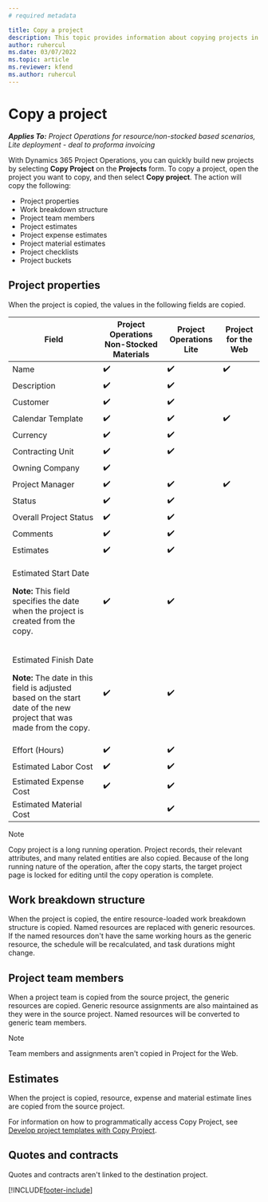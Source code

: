 ```yaml
---
# required metadata

title: Copy a project
description: This topic provides information about copying projects in Dynamics 365 Project Operations. 
author: ruhercul
ms.date: 03/07/2022
ms.topic: article
ms.reviewer: kfend 
ms.author: ruhercul
---
```


# Copy a project

_**Applies To:** Project Operations for resource/non-stocked based scenarios, Lite deployment - deal to proforma invoicing_

With Dynamics 365 Project Operations, you can quickly build new projects by selecting **Copy Project** on the **Projects** form. To copy a project, open the project you want to copy, and then select **Copy project**. The action will copy the following:

- Project properties 
- Work breakdown structure
- Project team members
- Project estimates
- Project expense estimates
- Project material estimates
- Project checklists
- Project buckets

## Project properties

When the project is copied, the values in the following fields are copied.

| Field | Project Operations Non-Stocked Materials | Project Operations Lite | Project for the Web |
|-------|------------------------------------------|-------------------------|---------------------|
| Name | :heavy_check_mark: | :heavy_check_mark: | :heavy_check_mark: |
| Description | :heavy_check_mark: | :heavy_check_mark: | |
| Customer | :heavy_check_mark: | :heavy_check_mark: | |
| Calendar Template | :heavy_check_mark: | :heavy_check_mark: | :heavy_check_mark: |
| Currency | :heavy_check_mark: | :heavy_check_mark: | |
| Contracting Unit | :heavy_check_mark: | :heavy_check_mark: | |
| Owning Company | :heavy_check_mark: | | |
| Project Manager | :heavy_check_mark: | :heavy_check_mark: | :heavy_check_mark: |
| Status | :heavy_check_mark: | :heavy_check_mark: | |
| Overall Project Status | :heavy_check_mark: | :heavy_check_mark: | |
| Comments | :heavy_check_mark: | :heavy_check_mark: | |
| Estimates | :heavy_check_mark: | :heavy_check_mark: | |
| <p>Estimated Start Date</p><p><strong>Note:</strong> This field specifies the date when the project is created from the copy. | :heavy_check_mark: | :heavy_check_mark: | |
| <p>Estimated Finish Date</p><p><strong>Note:</strong> The date in this field is adjusted based on the start date of the new project that was made from the copy.</p> | :heavy_check_mark: | :heavy_check_mark: | |
| Effort (Hours) | :heavy_check_mark: | :heavy_check_mark: | |
| Estimated Labor Cost | :heavy_check_mark: | :heavy_check_mark: | |
| Estimated Expense Cost | :heavy_check_mark: | :heavy_check_mark: | |
| Estimated Material Cost | | :heavy_check_mark: | |

> [!NOTE]
> Copy project is a long running operation. Project records, their relevant attributes, and many related entities are also copied. Because of the long running nature of the operation, after the copy starts, the target project page is locked for editing until the copy operation is complete.

## Work breakdown structure

When the project is copied, the entire resource-loaded work breakdown structure is copied. Named resources are replaced with generic resources. If the named resources don't have the same working hours as the generic resource, the schedule will be recalculated, and task durations might change.

## Project team members

When a project team is copied from the source project, the generic resources are copied. Generic resource assignments are also maintained as they were in the source project. Named resources will be converted to generic team members.

> [!NOTE]
> Team members and assignments aren't copied in Project for the Web.

## Estimates

When the project is copied, resource, expense and material estimate lines are copied from the source project. 

For information on how to programmatically access Copy Project, see [Develop project templates with Copy Project](dev-copy-project.md).

## Quotes and contracts

Quotes and contracts aren't linked to the destination project.

[!INCLUDE[footer-include](../includes/footer-banner.md)]
